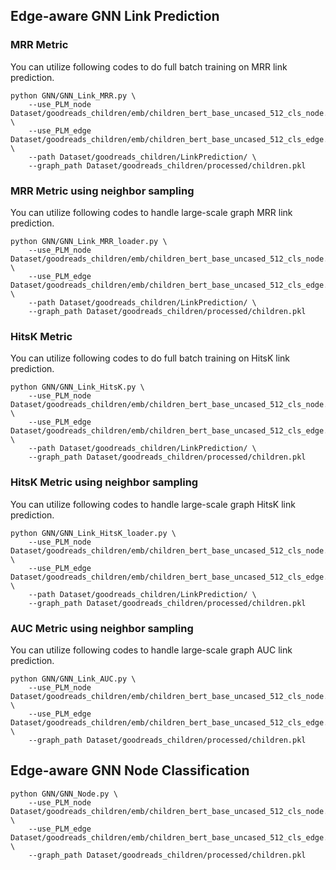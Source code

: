 ## Edge-aware GNN Link Prediction

### MRR Metric
You can utilize following codes to do full batch training on MRR link prediction.
```
python GNN/GNN_Link_MRR.py \
    --use_PLM_node Dataset/goodreads_children/emb/children_bert_base_uncased_512_cls_node.pt \
    --use_PLM_edge Dataset/goodreads_children/emb/children_bert_base_uncased_512_cls_edge.pt \
    --path Dataset/goodreads_children/LinkPrediction/ \
    --graph_path Dataset/goodreads_children/processed/children.pkl
```

### MRR Metric using neighbor sampling
You can utilize following codes to handle large-scale graph MRR link prediction.

```
python GNN/GNN_Link_MRR_loader.py \
    --use_PLM_node Dataset/goodreads_children/emb/children_bert_base_uncased_512_cls_node.pt \
    --use_PLM_edge Dataset/goodreads_children/emb/children_bert_base_uncased_512_cls_edge.pt \
    --path Dataset/goodreads_children/LinkPrediction/ \
    --graph_path Dataset/goodreads_children/processed/children.pkl
```

### HitsK Metric
You can utilize following codes to do full batch training on HitsK link prediction.
```
python GNN/GNN_Link_HitsK.py \
    --use_PLM_node Dataset/goodreads_children/emb/children_bert_base_uncased_512_cls_node.pt \
    --use_PLM_edge Dataset/goodreads_children/emb/children_bert_base_uncased_512_cls_edge.pt \
    --path Dataset/goodreads_children/LinkPrediction/ \
    --graph_path Dataset/goodreads_children/processed/children.pkl
```

### HitsK Metric using neighbor sampling
You can utilize following codes to handle large-scale graph HitsK link prediction.

```
python GNN/GNN_Link_HitsK_loader.py \
    --use_PLM_node Dataset/goodreads_children/emb/children_bert_base_uncased_512_cls_node.pt \
    --use_PLM_edge Dataset/goodreads_children/emb/children_bert_base_uncased_512_cls_edge.pt \
    --path Dataset/goodreads_children/LinkPrediction/ \
    --graph_path Dataset/goodreads_children/processed/children.pkl
```

### AUC Metric using neighbor sampling
You can utilize following codes to handle large-scale graph AUC link prediction.

```
python GNN/GNN_Link_AUC.py \
    --use_PLM_node Dataset/goodreads_children/emb/children_bert_base_uncased_512_cls_node.pt \
    --use_PLM_edge Dataset/goodreads_children/emb/children_bert_base_uncased_512_cls_edge.pt \
    --graph_path Dataset/goodreads_children/processed/children.pkl
```

## Edge-aware GNN Node Classification 

```
python GNN/GNN_Node.py \
    --use_PLM_node Dataset/goodreads_children/emb/children_bert_base_uncased_512_cls_node.pt \
    --use_PLM_edge Dataset/goodreads_children/emb/children_bert_base_uncased_512_cls_edge.pt \
    --graph_path Dataset/goodreads_children/processed/children.pkl
```

